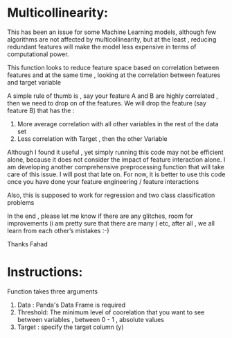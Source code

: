 # Multicollinearity:
This has been an issue for some Machine Learning models, although few algorithms are not affected by multicollinearity, but at the least , reducing redundant features will make the model less expensive in terms of computational power.

This function looks to reduce feature space based on correlation between features and at the same time , looking at the correlation between features and target variable

A simple rule of thumb is , say your feature A and B are highly correlated , then we need to drop on of the features. We will drop the feature (say feature B)  that has the :
  
  1) More average correlation with all other variables in the rest of the data set
  2) Less correlation with Target , then the other Variable
  
Although I found it useful , yet simply running this code may not be efficient alone, because it does not consider the impact of feature interaction alone. I am developing another comprehensive preprocessing function that will take care of this issue. I will post that late on. For now, it is better to use this code once you have done your feature engineering / feature interactions

Also, this is supposed to work for regression and two class classification problems

In the end , please let me know if there are any glitches, room for improvements (i am pretty sure that there are many ) etc, after all , we all learn from each other’s mistakes  :-)

Thanks
Fahad

# Instructions:

Function takes three arguments

 1) Data : Panda's Data Frame is required
 2) Threshold: The minimum level of coorelation that you want to see between variables , between 0 - 1 , absolute values
 3) Target : specify the target column (y)
